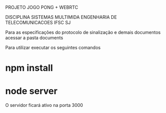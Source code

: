 PROJETO JOGO PONG + WEBRTC

DISCIPLINA SISTEMAS MULTIMIDA
ENGENHARIA DE TELECOMUNICACOES IFSC SJ

Para as especificações do protocolo de sinalização e demais documentos acessar a pasta documents

Para utilizar executar os seguintes comandos

# npm install
# node server

O servidor ficará ativo na porta 3000
